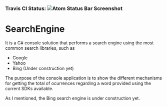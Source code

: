 
### Travis CI Status: ![Atom Status Bar Screenshot](https://travis-ci.org/MarcoPalomino/SearchEngine.svg?branch=master)

# SearchEngine

It is a C# console solution that performs a search engine using the most common search libraries, such as

* Google
* Yahoo
* Bing (Under construction yet)

The purpose of the console application is to show the different mechanisms for getting the total of ocurrences regarding a word provided using the current SDKs available.

As I mentioned, the Bing search engine is under construction yet.
